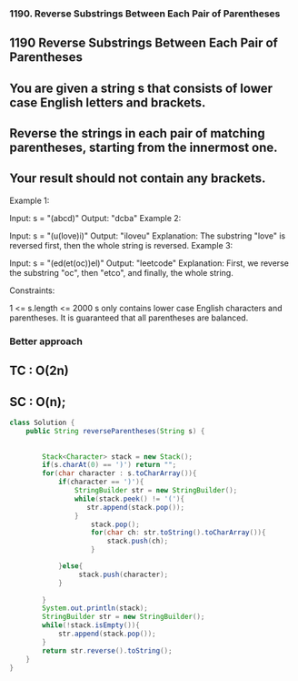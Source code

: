### 1190. Reverse Substrings Between Each Pair of Parentheses

 ## 1190 Reverse Substrings Between Each Pair of Parentheses

## You are given a string s that consists of lower case English letters and brackets.

## Reverse the strings in each pair of matching parentheses, starting from the innermost one.

## Your result should not contain any brackets.

 

Example 1:

Input: s = "(abcd)"
Output: "dcba"
Example 2:

Input: s = "(u(love)i)"
Output: "iloveu"
Explanation: The substring "love" is reversed first, then the whole string is reversed.
Example 3:

Input: s = "(ed(et(oc))el)"
Output: "leetcode"
Explanation: First, we reverse the substring "oc", then "etco", and finally, the whole string.
 

Constraints:

1 <= s.length <= 2000
s only contains lower case English characters and parentheses.
It is guaranteed that all parentheses are balanced.



### Better approach 

## TC : O(2n)
## SC : O(n);

```java
class Solution {
    public String reverseParentheses(String s) {
        
        
        Stack<Character> stack = new Stack();
        if(s.charAt(0) == ')') return "";
        for(char character : s.toCharArray()){
            if(character == ')'){
                StringBuilder str = new StringBuilder();
                while(stack.peek() != '('){
                   str.append(stack.pop());
                }
                    stack.pop();
                    for(char ch: str.toString().toCharArray()){
                        stack.push(ch);
                    }

            }else{
                 stack.push(character);
            }
           
        }
        System.out.println(stack);
        StringBuilder str = new StringBuilder();
        while(!stack.isEmpty()){
            str.append(stack.pop());
        }
        return str.reverse().toString();
    }
}
```